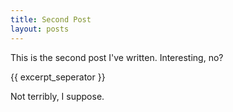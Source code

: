 ```yaml
---
title: Second Post
layout: posts
---
```

This is the second post I've written. Interesting, no?

{{ excerpt_seperator }}

Not terribly, I suppose.
